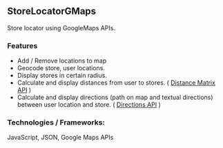 ## StoreLocatorGMaps

Store locator using GoogleMaps APIs.

### Features

* Add / Remove locations to map
* Geocode store, user locations.
* Display stores in certain radius.
* Calculate and display distances from user to stores. ( [Distance Matrix API](https://developers.google.com/maps/documentation/distance-matrix/) )
* Calculate and display directions (path on map and textual directions) between user location and store. ( [Directions API](https://developers.google.com/maps/documentation/directions/) )

### Technologies / Frameworks: 

JavaScript, JSON, Google Maps APIs
